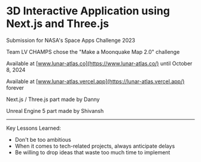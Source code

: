 # 3D Interactive Application using Next.js and Three.js

Submission for NASA's Space Apps Challenge 2023

Team LV CHAMPS chose the "Make a Moonquake Map 2.0" challenge

Available at [www.lunar-atlas.co](https://www.lunar-atlas.co/) until October 8, 2024

Available at [www.lunar-atlas.vercel.app](https://lunar-atlas.vercel.app/) forever

Next.js / Three.js part made by Danny

Unreal Engine 5 part made by Shivansh

---

Key Lessons Learned:

- Don't be too ambitious
- When it comes to tech-related projects, always anticipate delays
- Be willing to drop ideas that waste too much time to implement
